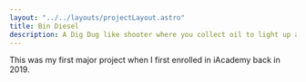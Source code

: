 ```yaml
---
layout: "../../layouts/projectLayout.astro"
title: Bin Diesel
description: A Dig Dug like shooter where you collect oil to light up a city
---
```

This was my first major project when I first enrolled in iAcademy back in 2019.